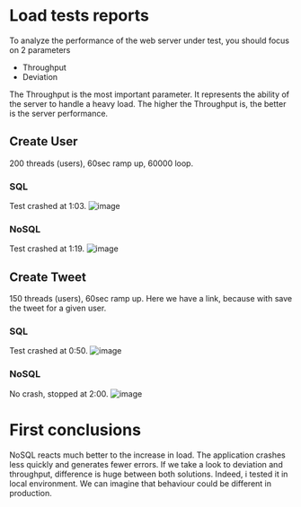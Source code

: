 # Load tests reports

To analyze the performance of the web server under test, you should focus on 2 parameters

 - Throughput
 - Deviation

The Throughput is the most important parameter. It represents the ability of the server to handle a heavy load.  The higher the Throughput is, the better is the server performance.

## Create User

200 threads (users), 60sec ramp up, 60000 loop.

### SQL
Test crashed at 1:03.
![image](https://user-images.githubusercontent.com/25029077/114772183-c9f1df80-9d6d-11eb-85ab-5cf3b1217ed2.png)

### NoSQL
Test crashed at 1:19.
![image](https://user-images.githubusercontent.com/25029077/114771280-ad08dc80-9d6c-11eb-9427-bb9f364414e1.png)

## Create Tweet

150 threads (users), 60sec ramp up.
Here we have a link, because with save the tweet for a given user.

### SQL
Test crashed at 0:50.
![image](https://user-images.githubusercontent.com/25029077/114773417-54870e80-9d6f-11eb-944d-06c73f04e337.png)

### NoSQL
No crash, stopped at 2:00.
![image](https://user-images.githubusercontent.com/25029077/114773983-ff97c800-9d6f-11eb-85d2-4c641c96518c.png)


# First conclusions

NoSQL reacts much better to the increase in load. The application crashes less quickly and generates fewer errors.
If we take a look to deviation and throughput, difference is huge between both solutions.
Indeed, i tested it in local environment. We can imagine that behaviour could be different in production. 
